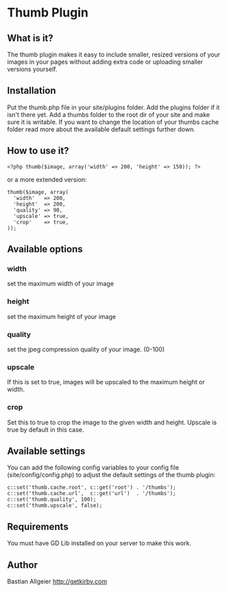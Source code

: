 # Thumb Plugin

## What is it?

The thumb plugin makes it easy to include smaller, resized versions of your images in your pages without adding extra code or uploading smaller versions yourself. 

## Installation 

Put the thumb.php file in your site/plugins folder. Add the plugins folder if it isn't there yet. Add a thumbs folder to the root dir of your site and make sure it is writable. If you want to change the location of your thumbs cache folder read more about the available default settings further down. 

## How to use it?

	<?php thumb($image, array('width' => 200, 'height' => 150)); ?>

or a more extended version:

    thumb($image, array(
      'width'   => 200,
      'height'  => 200,
      'quality' => 90,
      'upscale' => true,
      'crop'    => true,
    ));

## Available options

### width

set the maximum width of your image

### height

set the maximum height of your image

### quality

set the jpeg compression quality of your image. (0-100)

### upscale

If this is set to true, images will be upscaled to the maximum height or width.

### crop

Set this to true to crop the image to the given width and height. Upscale is true by default in this case.

## Available settings

You can add the following config variables to your config file (site/config/config.php) to adjust the default settings of the thumb plugin:

    c::set('thumb.cache.root', c::get('root') . '/thumbs');
    c::set('thumb.cache.url',  c::get('url')  . '/thumbs');
    c::set('thumb.quality', 100);
    c::set('thumb.upscale', false);

## Requirements

You must have GD Lib installed on your server to make this work. 
	    
## Author
Bastian Allgeier
<http://getkirby.com>